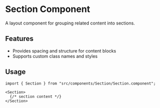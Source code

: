 # Section Component

A layout component for grouping related content into sections.

## Features
- Provides spacing and structure for content blocks
- Supports custom class names and styles

## Usage
```tsx
import { Section } from "src/components/Section/Section.component";

<Section>
  {/* section content */}
</Section>
``` 